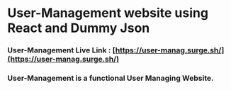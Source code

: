 # User-Management website using React and Dummy Json

### User-Management Live Link : [https://user-manag.surge.sh/](https://user-manag.surge.sh/)

### User-Management is a functional User Managing Website.
